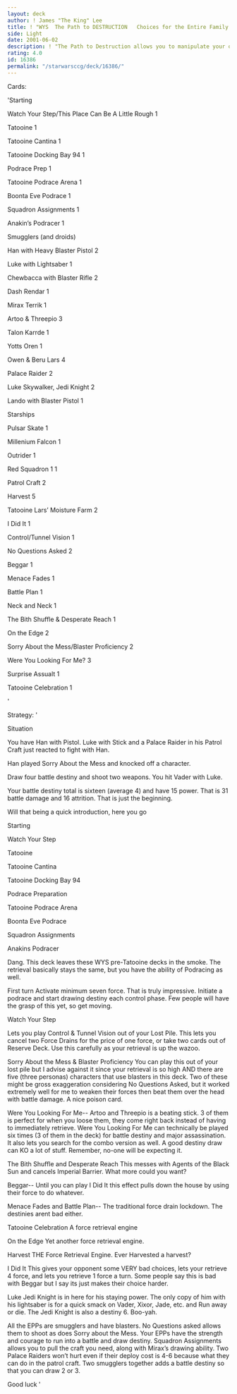 ```yaml
---
layout: deck
author: ! James "The King" Lee
title: ! "WYS  The Path to DESTRUCTION   Choices for the Entire Family "
side: Light
date: 2001-06-02
description: ! "The Path to Destruction allows you to manipulate your opponent, retrieve everything, and do it again, again, again  I think I’m addicted."
rating: 4.0
id: 16386
permalink: "/starwarsccg/deck/16386/"
---
```

Cards: 

'Starting	


Watch Your Step/This Place Can Be A Little Rough	1

Tatooine	1

Tatooine Cantina	1

Tatooine Docking Bay 94	1

Podrace Prep	1

Tatooine Podrace Arena	1

Boonta Eve Podrace	1

Squadron Assignments	1

Anakin’s Podracer	1


Smugglers (and droids)	


Han with Heavy Blaster Pistol	2

Luke with Lightsaber	1

Chewbacca with Blaster Rifle	2

Dash Rendar	1

Mirax Terrik	1


Artoo & Threepio	3

Talon Karrde	1

Yotts Oren	1

Owen & Beru Lars	4

Palace Raider	2

Luke Skywalker, Jedi Knight	2

Lando with Blaster Pistol	1



Starships	


Pulsar Skate	1

Millenium Falcon	1

Outrider	1

Red Squadron 1	1

Patrol Craft	2


Harvest	5

Tatooine Lars’ Moisture Farm	2


I Did It	1



Control/Tunnel Vision	1

No Questions Asked	2

Beggar 	1

Menace Fades	1

Battle Plan	1

Neck and Neck	1

The Bith Shuffle & Desperate Reach	1

On the Edge	2

Sorry About the Mess/Blaster Proficiency	2

Were You Looking For Me?	3

Surprise Assualt	1

Tatooine Celebration	1

'

Strategy: '

Situation

You have Han with Pistol.  Luke with Stick and a Palace Raider in his Patrol Craft just reacted to fight with Han.

Han played Sorry About the Mess and knocked off a character.  

Draw four battle destiny and shoot two weapons.  You hit Vader with Luke.  

Your battle destiny total is sixteen (average 4) and have 15 power.  That is 31 battle damage and 16 attrition.  That is just the beginning.


Will that being a quick introduction, here you go


Starting

Watch Your Step

Tatooine

Tatooine Cantina

Tatooine Docking Bay 94

Podrace Preparation

Tatooine  Podrace Arena

Boonta Eve Podrace

Squadron Assignments

Anakins Podracer


Dang.  This deck leaves these WYS pre-Tatooine decks in the smoke.  The retrieval basically stays the same, but you have the ability of Podracing as well. 


First turn  Activate minimum seven force.  That is truly impressive.  Initiate a podrace and start drawing destiny each control phase.  Few people will have the grasp of this yet, so get moving.  


Watch Your Step


Lets you play Control & Tunnel Vision out of your Lost Pile.  This lets you cancel two Force Drains for the price of one force, or take two cards out of Reserve Deck.  Use this carefully as your retrieval is up the wazoo.


Sorry About the Mess & Blaster Proficiency  You can play this out of your lost pile but I advise against it since your retrieval is so high AND there are five (three personas) characters that use blasters in this deck.  Two of these might be gross exaggeration considering No Questions Asked, but it worked extremely well for me to weaken their forces then beat them over the head with battle damage.  A nice poison card.


Were You Looking For Me--  Artoo and Threepio is a beating stick.  3 of them is perfect for when you loose them, they come right back instead of having to immediately retrieve.  Were You Looking For Me can technically be played six times (3 of them in the deck) for battle destiny and major assassination.  It also lets you search for the combo version as well.  A good destiny draw can KO a lot of stuff.   Remember, no-one will be expecting it.  


The Bith Shuffle and Desperate Reach  This messes with Agents of the Black Sun and cancels Imperial Barrier.  What more could you want?


Beggar--  Until you can play I Did It this effect pulls down the house by using their force to do whatever.  


Menace Fades and Battle Plan--  The traditional force drain lockdown.  The destinies arent bad either.


Tatooine Celebration  A force retrieval engine


On the Edge   Yet another force retrieval engine. 


Harvest  THE Force Retrieval Engine.  Ever Harvested a harvest?


I Did It   This gives your opponent some VERY bad choices, lets your retrieve 4 force, and lets you retrieve 1 force a turn.  Some people say this is bad with Beggar but I say its just makes their choice harder.


Luke Jedi Knight is in here for his staying power.  The only copy of him with his lightsaber is for a quick smack on Vader, Xixor, Jade, etc. and Run away or die.  The Jedi Knight is also a destiny 6.  Boo-yah.


All the EPPs are smugglers and have blasters.  No Questions asked allows them to shoot as does Sorry about the Mess.  Your EPPs have the strength and courage to run into a battle and draw destiny.  Squadron Assignments allows you to pull the craft you need, along with Mirax’s drawing ability.  Two Palace Raiders won’t hurt even if their deploy cost is 4-6 because what they can do in the patrol craft.  Two smugglers together adds a battle destiny so that you can draw 2 or 3.  


Good luck   '
